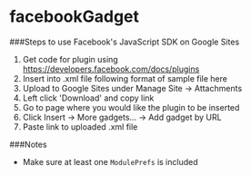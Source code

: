 # facebookGadget
###Steps to use Facebook's JavaScript SDK on Google Sites

1. Get code for plugin using https://developers.facebook.com/docs/plugins
2. Insert into .xml file following format of sample file here
3. Upload to Google Sites under Manage Site -> Attachments
4. Left click 'Download' and copy link
5. Go to page where you would like the plugin to be inserted
6. Click Insert -> More gadgets... -> Add gadget by URL
7. Paste link to uploaded .xml file

###Notes
- Make sure at least one `ModulePrefs` is included
